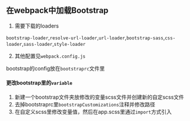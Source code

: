 ## 在webpack中加载Bootstrap

1. 需要下载的loaders

`bootstrap-loader`,`resolve-url-loader`,`url-loader`,`bootstrap-sass`,`css-loader`,`sass-loader`,`style-loader`

2. 其他配置见`webpack.config.js`

bootstrap的config放在`bootstraprc`文件里

#### 更改bootstrap里的`variable`

1. 新建一个bootstrap文件夹放修改的变量scss文件并创建新的自定scss文件
2. 去掉bootstraprc里`bootstrapCustomizations`注释并修改路径
3. 在自定义scss里修改变量值，然后在app.scss里通过`import`方式引入

